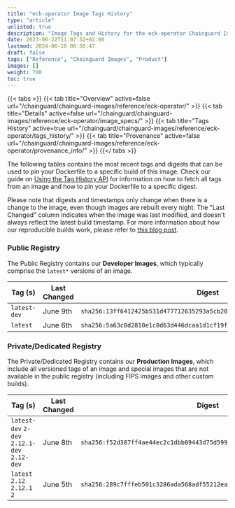 ```yaml
---
title: "eck-operator Image Tags History"
type: "article"
unlisted: true
description: "Image Tags and History for the eck-operator Chainguard Image"
date: 2023-06-22T11:07:52+02:00
lastmod: 2024-06-10 00:50:47
draft: false
tags: ["Reference", "Chainguard Images", "Product"]
images: []
weight: 700
toc: true
---
```


{{< tabs >}}
{{< tab title="Overview" active=false url="/chainguard/chainguard-images/reference/eck-operator/" >}}
{{< tab title="Details" active=false url="/chainguard/chainguard-images/reference/eck-operator/image_specs/" >}}
{{< tab title="Tags History" active=true url="/chainguard/chainguard-images/reference/eck-operator/tags_history/" >}}
{{< tab title="Provenance" active=false url="/chainguard/chainguard-images/reference/eck-operator/provenance_info/" >}}
{{</ tabs >}}

The following tables contains the most recent tags and digests that can be used to pin your Dockerfile to a specific build of this image. Check our guide on [Using the Tag History API](/chainguard/chainguard-images/using-the-tag-history-api/) for information on how to fetch all tags from an image and how to pin your Dockerfile to a specific digest.

Please note that digests and timestamps only change when there is a change to the image, even though images are rebuilt every night. The "Last Changed" column indicates when the image was last modified, and doesn't always reflect the latest build timestamp. For more information about how our reproducible builds work, please refer to [this blog post](https://www.chainguard.dev/unchained/reproducing-chainguards-reproducible-image-builds).

### Public Registry
The Public Registry contains our **Developer Images**, which typically comprise the `latest*` versions of an image.

| Tag (s)       | Last Changed | Digest                                                                    |
|---------------|--------------|---------------------------------------------------------------------------|
|  `latest-dev` | June 9th     | `sha256:13ff6412425b531d477712635293a5cb208fff28d5fc11d15368e45ce2d089ea` |
|  `latest`     | June 6th     | `sha256:5a63c8d2810e1c0d63d446dcaa1d1cf19faf29177a6cd5fe6e2879199bae4d95` |


### Private/Dedicated Registry
The Private/Dedicated Registry contains our **Production Images**, which include all versioned tags of an image and special images that are not available in the public registry (including FIPS images and other custom builds).

| Tag (s)                                       | Last Changed | Digest                                                                    |
|-----------------------------------------------|--------------|---------------------------------------------------------------------------|
|  `latest-dev` `2-dev` `2.12.1-dev` `2.12-dev` | June 8th     | `sha256:f52d387ff4ae44ec2c1dbb09443d75d5998595a2d50a1b1468d89bc6506d7f71` |
|  `latest` `2.12` `2.12.1` `2`                 | June 5th     | `sha256:289c7fffeb501c3286ada568adf55212eab2999adddb5ebcb885f7c0b4d872e7` |

